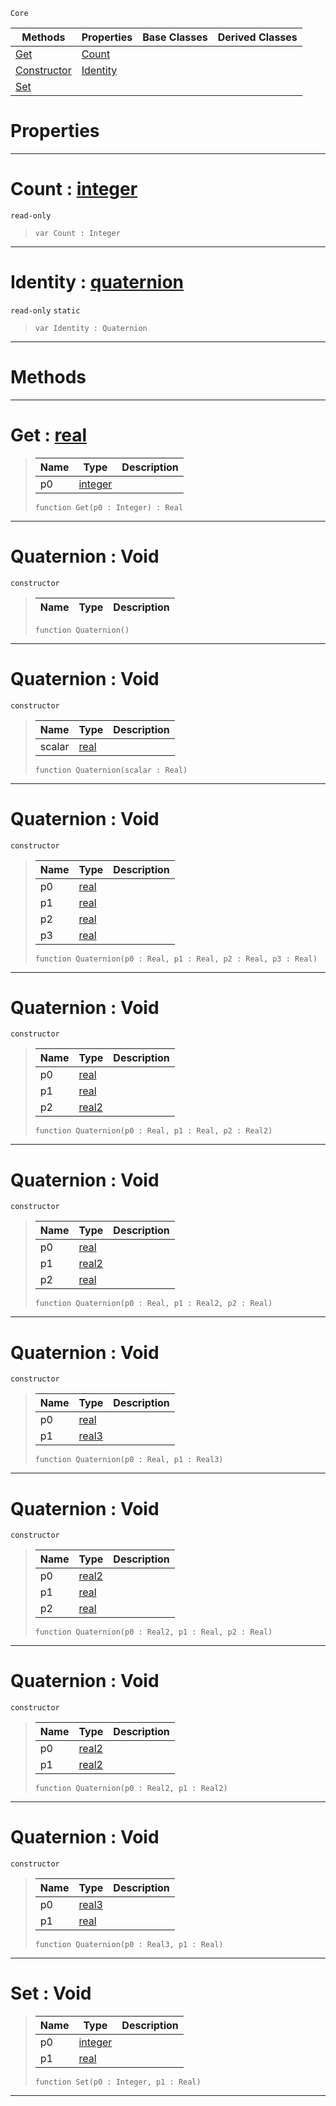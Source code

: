  `Core`

|Methods|Properties|Base Classes|Derived Classes|
|---|---|---|---|
|[ Get](https://github.com/ZilchEngine/ZilchDocs/blob/master/code_reference/nada_base_types/quaternion.markdown#get-zero-engine-document)|[ Count](https://github.com/ZilchEngine/ZilchDocs/blob/master/code_reference/nada_base_types/quaternion.markdown#count-zero-engine-docume)| | |
|[ Constructor](https://github.com/ZilchEngine/ZilchDocs/blob/master/code_reference/nada_base_types/quaternion.markdown#quaternion-void)|[ Identity](https://github.com/ZilchEngine/ZilchDocs/blob/master/code_reference/nada_base_types/quaternion.markdown#identity-zero-engine-doc)| | |
|[ Set](https://github.com/ZilchEngine/ZilchDocs/blob/master/code_reference/nada_base_types/quaternion.markdown#set-void)| | | |


 #  Properties


---  
 #  Count : [integer](https://github.com/ZilchEngine/ZilchDocs/blob/master/code_reference/nada_base_types/integer.markdown)

 `read-only`

> 
> ``` lang=cpp, name=Nada
> var Count : Integer


---  
 #  Identity : [quaternion](https://github.com/ZilchEngine/ZilchDocs/blob/master/code_reference/nada_base_types/quaternion.markdown)

 `read-only` `static`

> 
> ``` lang=cpp, name=Nada
> var Identity : Quaternion


---  
 #  Methods


---  
 #  Get : [real](https://github.com/ZilchEngine/ZilchDocs/blob/master/code_reference/nada_base_types/real.markdown)

> 
> |Name|Type|Description|
> |---|---|---|
> |p0|[integer](https://github.com/ZilchEngine/ZilchDocs/blob/master/code_reference/nada_base_types/integer.markdown)| |
> ``` lang=cpp, name=Nada
> function Get(p0 : Integer) : Real
> ``` 


---  
 #  Quaternion : Void

 `constructor`

> 
> |Name|Type|Description|
> |---|---|---|
> ``` lang=cpp, name=Nada
> function Quaternion()
> ``` 


---  
 #  Quaternion : Void

 `constructor`

> 
> |Name|Type|Description|
> |---|---|---|
> |scalar|[real](https://github.com/ZilchEngine/ZilchDocs/blob/master/code_reference/nada_base_types/real.markdown)| |
> ``` lang=cpp, name=Nada
> function Quaternion(scalar : Real)
> ``` 


---  
 #  Quaternion : Void

 `constructor`

> 
> |Name|Type|Description|
> |---|---|---|
> |p0|[real](https://github.com/ZilchEngine/ZilchDocs/blob/master/code_reference/nada_base_types/real.markdown)| |
> |p1|[real](https://github.com/ZilchEngine/ZilchDocs/blob/master/code_reference/nada_base_types/real.markdown)| |
> |p2|[real](https://github.com/ZilchEngine/ZilchDocs/blob/master/code_reference/nada_base_types/real.markdown)| |
> |p3|[real](https://github.com/ZilchEngine/ZilchDocs/blob/master/code_reference/nada_base_types/real.markdown)| |
> ``` lang=cpp, name=Nada
> function Quaternion(p0 : Real, p1 : Real, p2 : Real, p3 : Real)
> ``` 


---  
 #  Quaternion : Void

 `constructor`

> 
> |Name|Type|Description|
> |---|---|---|
> |p0|[real](https://github.com/ZilchEngine/ZilchDocs/blob/master/code_reference/nada_base_types/real.markdown)| |
> |p1|[real](https://github.com/ZilchEngine/ZilchDocs/blob/master/code_reference/nada_base_types/real.markdown)| |
> |p2|[real2](https://github.com/ZilchEngine/ZilchDocs/blob/master/code_reference/nada_base_types/real2.markdown)| |
> ``` lang=cpp, name=Nada
> function Quaternion(p0 : Real, p1 : Real, p2 : Real2)
> ``` 


---  
 #  Quaternion : Void

 `constructor`

> 
> |Name|Type|Description|
> |---|---|---|
> |p0|[real](https://github.com/ZilchEngine/ZilchDocs/blob/master/code_reference/nada_base_types/real.markdown)| |
> |p1|[real2](https://github.com/ZilchEngine/ZilchDocs/blob/master/code_reference/nada_base_types/real2.markdown)| |
> |p2|[real](https://github.com/ZilchEngine/ZilchDocs/blob/master/code_reference/nada_base_types/real.markdown)| |
> ``` lang=cpp, name=Nada
> function Quaternion(p0 : Real, p1 : Real2, p2 : Real)
> ``` 


---  
 #  Quaternion : Void

 `constructor`

> 
> |Name|Type|Description|
> |---|---|---|
> |p0|[real](https://github.com/ZilchEngine/ZilchDocs/blob/master/code_reference/nada_base_types/real.markdown)| |
> |p1|[real3](https://github.com/ZilchEngine/ZilchDocs/blob/master/code_reference/nada_base_types/real3.markdown)| |
> ``` lang=cpp, name=Nada
> function Quaternion(p0 : Real, p1 : Real3)
> ``` 


---  
 #  Quaternion : Void

 `constructor`

> 
> |Name|Type|Description|
> |---|---|---|
> |p0|[real2](https://github.com/ZilchEngine/ZilchDocs/blob/master/code_reference/nada_base_types/real2.markdown)| |
> |p1|[real](https://github.com/ZilchEngine/ZilchDocs/blob/master/code_reference/nada_base_types/real.markdown)| |
> |p2|[real](https://github.com/ZilchEngine/ZilchDocs/blob/master/code_reference/nada_base_types/real.markdown)| |
> ``` lang=cpp, name=Nada
> function Quaternion(p0 : Real2, p1 : Real, p2 : Real)
> ``` 


---  
 #  Quaternion : Void

 `constructor`

> 
> |Name|Type|Description|
> |---|---|---|
> |p0|[real2](https://github.com/ZilchEngine/ZilchDocs/blob/master/code_reference/nada_base_types/real2.markdown)| |
> |p1|[real2](https://github.com/ZilchEngine/ZilchDocs/blob/master/code_reference/nada_base_types/real2.markdown)| |
> ``` lang=cpp, name=Nada
> function Quaternion(p0 : Real2, p1 : Real2)
> ``` 


---  
 #  Quaternion : Void

 `constructor`

> 
> |Name|Type|Description|
> |---|---|---|
> |p0|[real3](https://github.com/ZilchEngine/ZilchDocs/blob/master/code_reference/nada_base_types/real3.markdown)| |
> |p1|[real](https://github.com/ZilchEngine/ZilchDocs/blob/master/code_reference/nada_base_types/real.markdown)| |
> ``` lang=cpp, name=Nada
> function Quaternion(p0 : Real3, p1 : Real)
> ``` 


---  
 #  Set : Void

> 
> |Name|Type|Description|
> |---|---|---|
> |p0|[integer](https://github.com/ZilchEngine/ZilchDocs/blob/master/code_reference/nada_base_types/integer.markdown)| |
> |p1|[real](https://github.com/ZilchEngine/ZilchDocs/blob/master/code_reference/nada_base_types/real.markdown)| |
> ``` lang=cpp, name=Nada
> function Set(p0 : Integer, p1 : Real)
> ``` 


---  
 

 